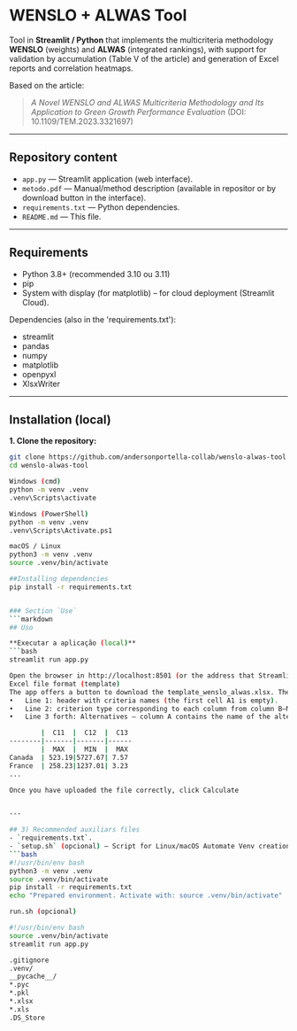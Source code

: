 # WENSLO + ALWAS Tool

Tool in **Streamlit / Python** that implements the multicriteria methodology **WENSLO** (weights) and **ALWAS** (integrated rankings), with support for validation by accumulation (Table V of the article) and generation of Excel reports and correlation heatmaps.

Based on the article:
> *A Novel WENSLO and ALWAS Multicriteria Methodology and Its Application to Green Growth Performance Evaluation* (DOI: 10.1109/TEM.2023.3321697)

---

## Repository content
- `app.py` — Streamlit application (web interface).
- `metodo.pdf` — Manual/method description (available in repositor or by download button in the interface).
- `requirements.txt` — Python dependencies.
- `README.md` — This file.

---

## Requirements
- Python 3.8+ (recommended 3.10 ou 3.11)
- pip
- System with display (for matplotlib) – for cloud deployment (Streamlit Cloud).

Dependencies (also in the 'requirements.txt'):
- streamlit
- pandas
- numpy
- matplotlib
- openpyxl
- XlsxWriter

---

## Installation (local)

**1. Clone the repository:**
```bash
git clone https://github.com/andersonportella-collab/wenslo-alwas-tool.git
cd wenslo-alwas-tool

Windows (cmd)
python -m venv .venv
.venv\Scripts\activate

Windows (PowerShell)
python -m venv .venv
.venv\Scripts\Activate.ps1

macOS / Linux
python3 -m venv .venv
source .venv/bin/activate

##Installing dependencies
pip install -r requirements.txt


### Section `Use`
```markdown
## Uso

**Executar a aplicação (local)**
```bash
streamlit run app.py

Open the browser in http://localhost:8501 (or the address that Streamlit indicates).
Excel file format (template)
The app offers a button to download the template_wenslo_alwas.xlsx. The format expected by the upload is:
•	Line 1: header with criteria names (the first cell A1 is empty).
•	Line 2: criterion type corresponding to each column from column B—MAX or MIN values only.
•	Line 3 forth: Alternatives — column A contains the name of the alternative (e.g., Canada), the following columns contain numeric values.

        |  C11  |  C12  |  C13
--------|-------|-------|------
        |  MAX  |  MIN  |  MAX
Canada  | 523.19|5727.67| 7.57
France  | 258.23|1237.01| 3.23
...

Once you have uploaded the file correctly, click Calculate


---

## 3) Recommended auxiliars files
- `requirements.txt`.
- `setup.sh` (opcional) — Script for Linux/macOS Automate Venv creation and installation:
```bash
#!/usr/bin/env bash
python3 -m venv .venv
source .venv/bin/activate
pip install -r requirements.txt
echo "Prepared environment. Activate with: source .venv/bin/activate"

run.sh (opcional)

#!/usr/bin/env bash
source .venv/bin/activate
streamlit run app.py

.gitignore
.venv/
__pycache__/
*.pyc
*.pkl
*.xlsx
*.xls
.DS_Store


